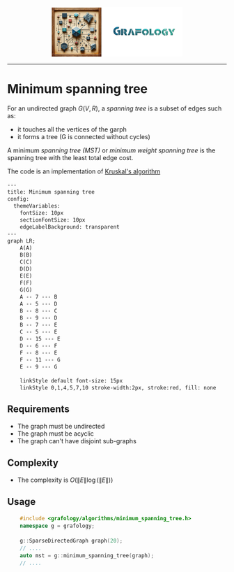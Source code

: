 <div align="center">
    <img 
        src="../imgs/logo.png" 
        alt="Répétiteur logo"
        height="113px"
        width="300px"
        />
</div>
<hr/>

# Minimum spanning tree
For an undirected graph $G(V,R)$, a *spanning tree* is a subset of edges such as:
- it touches all the vertices of the garph
- it forms a tree (G is connected without cycles)

A minimum *spanning tree (MST)* or *minimum weight spanning tree* is the spanning tree with the least total edge cost.

The code is an implementation of [Kruskal's algorithm](https://en.wikipedia.org/wiki/Kruskal%27s_algorithm)

```mermaid
---
title: Minimum spanning tree
config:
  themeVariables:
    fontSize: 10px
    sectionFontSize: 10px
    edgeLabelBackground: transparent
---
graph LR;
    A(A)
    B(B)
    C(C)
    D(D)
    E(E)
    F(F)
    G(G)
    A -- 7 --- B
    A -- 5 --- D
    B -- 8 --- C
    B -- 9 --- D
    B -- 7 --- E
    C -- 5 --- E
    D -- 15 --- E
    D -- 6 --- F
    F -- 8 --- E
    F -- 11 --- G
    E -- 9 --- G

    linkStyle default font-size: 15px
    linkStyle 0,1,4,5,7,10 stroke-width:2px, stroke:red, fill: none
```


## Requirements
- The graph must be undirected
- The graph must be acyclic
- The graph can't have disjoint sub-graphs

## Complexity
- The complexity is $O(\lVert E \rVert \log{(\lVert E \rVert)})$

## Usage
```C++
    #include <grafology/algorithms/minimum_spanning_tree.h>
    namespace g = grafology;

    g::SparseDirectedGraph graph(20);
    // ....
    auto mst = g::minimum_spanning_tree(graph);
    // ....

```
